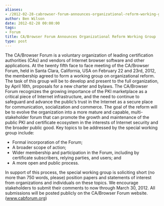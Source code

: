 ```yaml
---
aliases:
- /2012-02-28-cabrowser-forum-announces-organizational-reform-working-group/
author: Ben Wilson
date: 2012-02-28 00:00:00
tags:
- Forum
title: CA/Browser Forum Announces Organizational Reform Working Group
type: post
---
```


The CA/Browser Forum is a voluntary organization of leading certification authorities (CAs) and vendors of Internet browser software and other applications.
At the twenty fifth face to face meeting of the CA/Browser Forum, held in Santa Clara, California, USA on February 22 and 23rd, 2012, the membership agreed to form a working group on organizational reform. The task of this group will be to develop and present to the full organization, by April 16th, proposals for a new charter and bylaws.
The CA/Browser Forum recognizes the growing importance of the PKI marketplace as a critical piece of Internet infrastructure, and the need to continue to safeguard and advance the public’s trust in the Internet as a secure place for communication, socialization and commerce. The goal of the reform will be to evolve the organization into a more mature and capable, multi-stakeholder forum that can promote the growth and maintenance of the public PKI and certificate ecosystem in the interests of Internet security and the broader public good.
Key topics to be addressed by the special working group include:

- Formal incorporation of the Forum;
- A broader scope of action;
- Wider membership and participation in the Forum, including by certificate subscribers, relying parties, and users; and
- A more open and public process.

In support of this process, the special working group is soliciting short (no more than 750 words, please) position papers and statements of interest from organizations and individuals on these topics. We encourage stakeholders to submit their comments to now through March 30, 2012. All submissions will be posted publicly on the CA/Browser Forum website. (www.cabforum.org)